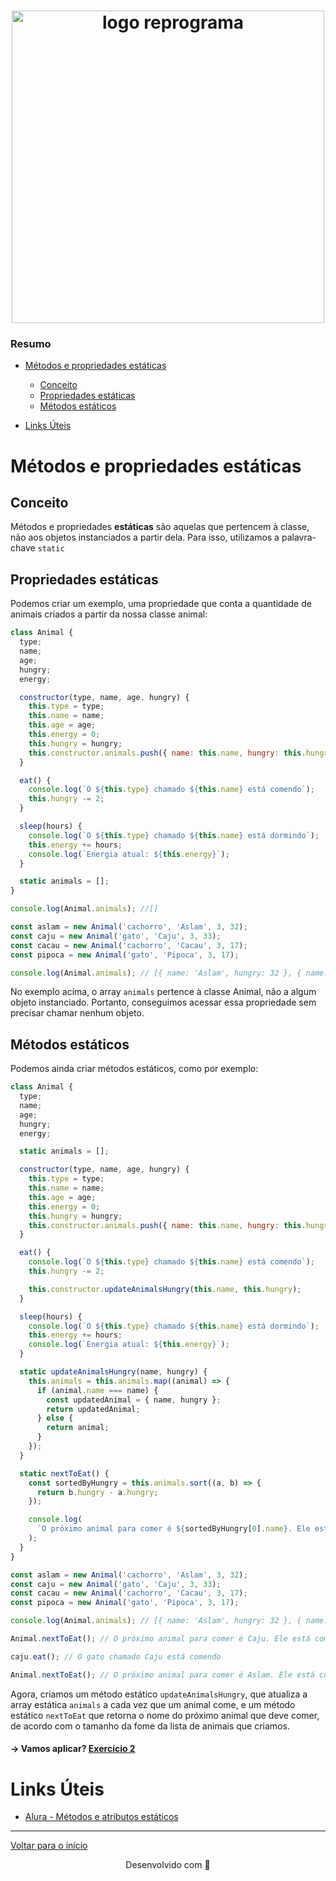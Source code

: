 <h1 align="center">
  <img src="../assets/reprograma-fundos-claros.png" alt="logo reprograma" width="500">
</h1>

### Resumo

- [Métodos e propriedades estáticas](#métodos-e-atributos-estáticas)

  - [Conceito](#conceito)
  - [Propriedades estáticas](#propriedades-estáticas)
  - [Métodos estáticos](#métodos-estáticos)

- [Links Úteis](#links-úteis)

# Métodos e propriedades estáticas

## Conceito

Métodos e propriedades **estáticas** são aquelas que pertencem à classe, não aos objetos instanciados a partir dela. Para isso, utilizamos a palavra-chave `static`

## Propriedades estáticas
Podemos criar um exemplo, uma propriedade que conta a quantidade de animais criados a partir da nossa classe animal:

```javascript
class Animal {
  type;
  name;
  age;
  hungry;
  energy;

  constructor(type, name, age, hungry) {
    this.type = type;
    this.name = name;
    this.age = age;
    this.energy = 0;
    this.hungry = hungry;
    this.constructor.animals.push({ name: this.name, hungry: this.hungry });
  }

  eat() {
    console.log(`O ${this.type} chamado ${this.name} está comendo`);
    this.hungry -= 2;
  }

  sleep(hours) {
    console.log(`O ${this.type} chamado ${this.name} está dormindo`);
    this.energy += hours;
    console.log(`Energia atual: ${this.energy}`);
  }

  static animals = [];
}

console.log(Animal.animals); //[]

const aslam = new Animal('cachorro', 'Aslam', 3, 32);
const caju = new Animal('gato', 'Caju', 3, 33);
const cacau = new Animal('cachorro', 'Cacau', 3, 17);
const pipoca = new Animal('gato', 'Pipoca', 3, 17);

console.log(Animal.animals); // [{ name: 'Aslam', hungry: 32 }, { name: 'Caju', hungry: 33 }, { name: 'Cacau', hungry: 17 }, { name: 'Pipoca', hungry: 17 }]
```

No exemplo acima, o array `animals` pertence à classe Animal, não a algum objeto instanciado. Portanto, conseguimos acessar essa propriedade sem precisar chamar nenhum objeto.

## Métodos estáticos
Podemos ainda criar métodos estáticos, como por exemplo:

```javascript
class Animal {
  type;
  name;
  age;
  hungry;
  energy;

  static animals = [];

  constructor(type, name, age, hungry) {
    this.type = type;
    this.name = name;
    this.age = age;
    this.energy = 0;
    this.hungry = hungry;
    this.constructor.animals.push({ name: this.name, hungry: this.hungry });
  }

  eat() {
    console.log(`O ${this.type} chamado ${this.name} está comendo`);
    this.hungry -= 2;

    this.constructor.updateAnimalsHungry(this.name, this.hungry);
  }

  sleep(hours) {
    console.log(`O ${this.type} chamado ${this.name} está dormindo`);
    this.energy += hours;
    console.log(`Energia atual: ${this.energy}`);
  }

  static updateAnimalsHungry(name, hungry) {
    this.animals = this.animals.map((animal) => {
      if (animal.name === name) {
        const updatedAnimal = { name, hungry };
        return updatedAnimal;
      } else {
        return animal;
      }
    });
  }

  static nextToEat() {
    const sortedByHungry = this.animals.sort((a, b) => {
      return b.hungry - a.hungry;
    });

    console.log(
      `O próximo animal para comer é ${sortedByHungry[0].name}. Ele está com ${sortedByHungry[0].hungry} de fome`
    );
  }
}

const aslam = new Animal('cachorro', 'Aslam', 3, 32);
const caju = new Animal('gato', 'Caju', 3, 33);
const cacau = new Animal('cachorro', 'Cacau', 3, 17);
const pipoca = new Animal('gato', 'Pipoca', 3, 17);

console.log(Animal.animals); // [{ name: 'Aslam', hungry: 32 }, { name: 'Caju', hungry: 33 }, { name: 'Cacau', hungry: 17 }, { name: 'Pipoca', hungry: 17 }]

Animal.nextToEat(); // O próximo animal para comer é Caju. Ele está com 33 de fome

caju.eat(); // O gato chamado Caju está comendo

Animal.nextToEat(); // O próximo animal para comer é Aslam. Ele está com 32 de fome
```

Agora, criamos um método estático `updateAnimalsHungry`, que atualiza a array estática `animals` a cada vez que um animal come, e um método estático `nextToEat` que retorna o nome do próximo animal que deve comer, de acordo com o tamanho da fome da lista de animais que criamos.

#### → Vamos aplicar? [Exercício 2](/exercicios/para-sala/exercicio-2)

# Links Úteis
- [Alura - Métodos e atributos estáticos](https://site.alura.com.br/apostila-csharp-orientacao-objetos/metodos-e-atributos-estaticos)

---

[Voltar para o início](../README.md)

<p align="center">
  Desenvolvido com &#128156
</p>
